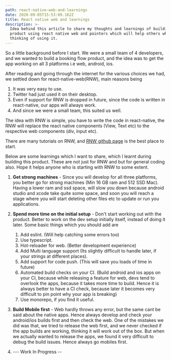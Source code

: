 ```yaml
---
path: react-native-web-and-learnings
date: 2020-09-05T15:53:09.162Z
title: React native web and learnings
description: >-
  Idea behind this article to share my thoughts and learnings of building a
  product using react native web and pointers which will help others who are
  thinking of using it.
---
```

So a little background before I start. We were a small team of 4 developers, and we wanted to build a booking flow product, and the idea was to get the app working on all 3 platforms i.e web, android, ios.

After reading and going through the internet for the various choices we had, we settled down for react-native-web(RNW), main reasons being

1. It was very easy to use.
2. Twitter had just used it on their desktop.
3. Even if support for RNW is dropped in future, since the code is written in react-native, our apps will always work.
4. And since we were a small team, this suited us well.

The idea with RNW is simple, you have to write the code in react-native, the RNW will replace the react native components (View, Text etc) to the respective web components (div, input etc).

There are many tutorials on RNW, and [RNW github page](https://github.com/necolas/react-native-web) is the best place to start.

Below are some learnings which I want to share, which I learnt during building this product. These are not just for RNW and but for general coding also. Hope it helps anyone who is starting with RNW to some extent.

1. **Get strong machines** - Since you will develop for all three platforms, you better go for strong machines (Min 16 GB ram and 512 SSD Mac). Having a lower ram and ssd space, will slow you down because android studio and xcode take quite some space, and soon you will reach a stage where you will start deleting other files etc to update or run you applications.
2. **Spend more time on the initial setup** - Don't start working out with the product. Better to work on the dev setup initially itself, instead of doing it later. Some basic things which you should add are

   1. Add eslint. (Will help catching some errors too) 
   2. Use typescript.
   3. Hot-reloader for web. (Better development experience)
   4. Add Multi language support (Its slightly difficult to handle later, if your strings at different places).
   5. Add support for code push. (This will save you loads of time in future)
   6. Automated build checks on your CI. (Build android and ios apps on your CI, because while releasing a feature for web, devs tend to overlook the apps, because it takes more time to build.  Hence it is always better to have a CI check, because later it becomes very difficult to pin point why your app is breaking)
   7. Use monorepo, if you find it useful.
3.  **Build Mobile first**  - Web hardly throws any error, but the same cant be said about the native apps. Hence always develop and check your android/ios builds first and then check the web. One of the mistakes we did was that, we tried to release the web first, and we never checked if the app builds are working, thinking it will work out of the box. But when we actually wanted to release the apps, we found it very difficult to debug the build issues. Hence always go mobiles first.
4. \--- Work In Progress --